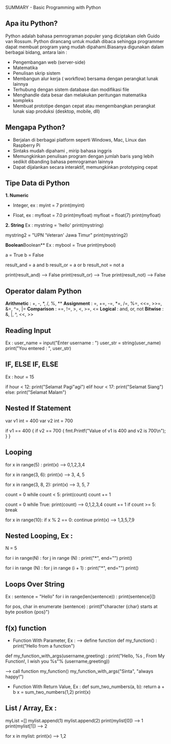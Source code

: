 SUMMARY - Basic Programming with Python

## Apa itu Python?
Python adalah bahasa pemrograman populer  yang diciptakan oleh Guido van Rossum. Python dirancang untuk mudah dibaca sehingga programmer dapat membuat program yang mudah dipahami.Biasanya digunakan dalam berbagai bidang, antara lain : 
- Pengembangan web (server-side)
- Matematika
- Penulisan skrip sistem
- Membangun alur kerja ( workflow) bersama dengan perangkat lunak lainnya 
- Terhubung dengan sistem database dan modifikasi file
- Menghandle data besar dan melakukan peritungan matematika kompleks 
- Membuat prototipe dengan cepat atau mengembangkan perangkat lunak siap produksi (desktop, mobile, dll)

## Mengapa Python?
- Berjalan di berbagai platform seperti Windows, Mac, Linux dan Raspberry Pi
- Sintaks mudah dipahami , mirip bahasa inggris
- Memungkinkan penulisan program dengan jumlah baris yang lebih sedikit dibanding bahasa pemrograman lainnya
- Dapat dijalankan secara interaktif, memungkinkan prototyping cepat

## Tipe Data di Python 
**1. Numeric**
- Integer, ex :
myint = 7
print(myint)

- Float, ex :
myfloat = 7.0
print(myfloat)
myfloat = float(7)
print(myfloat)

**2. String**
Ex : 
mystring = 'hello'
print(mystring)

mystring2 = "UPN 'Veteran' Jawa Timur"
print(mystring2)

**Boolean**Boolean**
Ex : 
mybool = True
print(mybool)

a = True
b = False 

result_and = a and b
result_or = a or b
result_not = not a

print(result_and) --> False
print(result_or) --> True
print(result_not) --> False

## Operator dalam Python
**Arithmetic** : +, -, *, /, %, **
**Assignment** : =, +=, -=, *=, /=, %=, <<=, >>=, &=, ^=, |=
**Comparison** : ==, !=, >, <, >=, <=
**Logical** : and, or, not
**Bitwise** : &, |, ^, <<, >>

## Reading Input
Ex :
user_name = input("Enter username : ")
user_str = string(user_name)
print("You entered : ", user_str)

## IF, ELSE IF, ELSE
Ex :
hour = 15

if hour < 12:
    print("Selamat Pagi"agi")
elif hour < 17:
    print("Selamat Siang")
else:
    print("Selamat Malam")

## Nested If Statement
var v1 int = 400
var v2 int = 700

if v1 == 400 {
    if v2 == 700 {
        fmt.Printf("Value of v1 is 400 and v2 is 700\n");
    }
}

## Looping
for x in range(5) :
print(x) --> 0,1,2,3,4

for x in range(3, 6): 
print(x) --> 3, 4, 5

for x in range(3, 8, 2):
print(x) --> 3, 5, 7

count = 0
while count < 5:
    print(count)
    count += 1

count = 0
while True:
print(count) --> 0,1,2,3,4
count += 1
if count >= 5:
    break

for x in range(10):
    if x % 2 == 0:
        continue
    print(x) --> 1,3,5,7,9

## Nested Looping, Ex :
N = 5

for i in range(N) :
    for j in range (N) :
        print("*", end="")
print()

for i in range (N) :
    for j in range (i + 1) : 
        print("*", end="")
    print()

## Loops Over String
Ex :
sentence = "Hello"
for i in range(len(sentence)) :
    print(sentence[i])

for pos, char in enumerate (sentence) :
    print(f"character {char} starts at byte position {pos}")

## f(x) function
- Function With Parameter, Ex :
--> define function 
def my_function() :
    print("Hello from a function")

def my_function_with_args(username,greeting) :
    print("Hello, %s , From My Function!, I wish you %s"% (username,greeting))

--> call function
my_function()
my_function_with_args("Sinta", "always happy!")

- Function With Return Value, Ex :
def sum_two_numbers(a, b):
return a + b
x = sum_two_numbers(1,2)
print(x)

## List / Array, Ex :
myList =[]
mylist.append(1)
mylist.append(2)
print(mylist[0]) --> 1
print(mylist[1]) --> 2

for x in mylist:
    print(x) --> 1,2